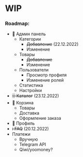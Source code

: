 # WIP

### Roadmap:
- 🔴 Админ панель
  * Категории
    - ~~Добавление~~ (22.12.2022)
    - Изменение
  * Товары
    - ~~Добавление~~ 
    - Изменение
  * Пользователи
    - Просмотр профиля
    - Изменение ролей
  * Статистика
  * Настройки
- ~~🗄️ Каталог~~ (23.12.2022)
- 🛒 Корзина
  * Товары
  * Доставка
  * Оформление заказа
- 📁 Профиль
- ~~ℹ️ FAQ~~ (20.12.2022)
- Платежи
  * Вручную
  * Telegram API
  * Qiwi/yoomoney?
